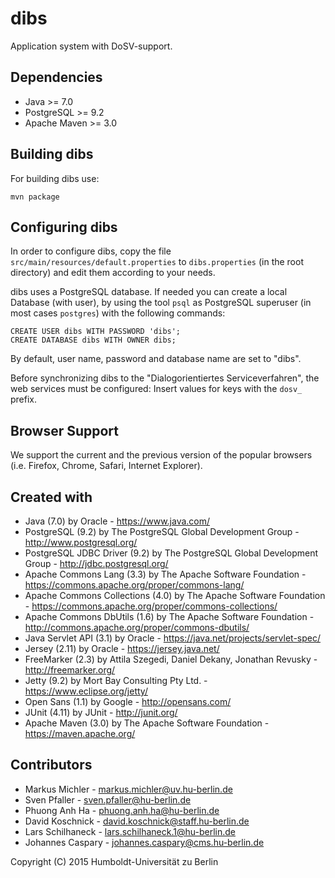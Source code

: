 dibs
====

Application system with DoSV-support.

## Dependencies

 * Java         >= 7.0
 * PostgreSQL   >= 9.2
 * Apache Maven >= 3.0

## Building dibs

For building dibs use:

    mvn package

## Configuring dibs

In order to configure dibs, copy the file `src/main/resources/default.properties` to
`dibs.properties` (in the root directory) and edit them according to your needs.

dibs uses a PostgreSQL database. If needed you can create a local Database (with user), by
using the tool `psql` as PostgreSQL superuser (in most cases `postgres`) with the
following commands:

    CREATE USER dibs WITH PASSWORD 'dibs';
    CREATE DATABASE dibs WITH OWNER dibs;

By default, user name, password and database name are set to "dibs".

Before synchronizing dibs to the "Dialogorientiertes Serviceverfahren", the web services
must be configured: Insert values for keys with the `dosv_` prefix.

## Browser Support

We support the current and the previous version of the popular browsers (i.e. Firefox,
Chrome, Safari, Internet Explorer).

## Created with

 * Java (7.0) by Oracle - https://www.java.com/
 * PostgreSQL (9.2) by The PostgreSQL Global Development Group -
   http://www.postgresql.org/
 * PostgreSQL JDBC Driver (9.2) by The PostgreSQL Global Development Group -
   http://jdbc.postgresql.org/
 * Apache Commons Lang (3.3) by The Apache Software Foundation -
   https://commons.apache.org/proper/commons-lang/
 * Apache Commons Collections (4.0) by The Apache Software Foundation -
   https://commons.apache.org/proper/commons-collections/
 * Apache Commons DbUtils (1.6) by The Apache Software Foundation -
   http://commons.apache.org/proper/commons-dbutils/
 * Java Servlet API (3.1) by Oracle - https://java.net/projects/servlet-spec/
 * Jersey (2.11) by Oracle - https://jersey.java.net/
 * FreeMarker (2.3) by Attila Szegedi, Daniel Dekany, Jonathan Revusky -
   http://freemarker.org/
 * Jetty (9.2) by Mort Bay Consulting Pty Ltd. - https://www.eclipse.org/jetty/
 * Open Sans (1.1) by Google - http://opensans.com/
 * JUnit (4.11) by JUnit - http://junit.org/
 * Apache Maven (3.0) by The Apache Software Foundation - https://maven.apache.org/

## Contributors

* Markus Michler - markus.michler@uv.hu-berlin.de
* Sven Pfaller  - sven.pfaller@hu-berlin.de
* Phuong Anh Ha - phuong.anh.ha@hu-berlin.de
* David Koschnick - david.koschnick@staff.hu-berlin.de
* Lars Schilhaneck - lars.schilhaneck.1@hu-berlin.de
* Johannes Caspary - johannes.caspary@cms.hu-berlin.de

Copyright (C) 2015  Humboldt-Universität zu Berlin
